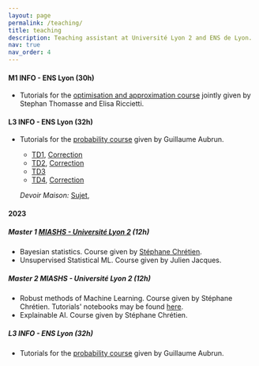 ```yaml
---
layout: page
permalink: /teaching/
title: teaching
description: Teaching assistant at Université Lyon 2 and ENS de Lyon.
nav: true
nav_order: 4
---
```




#### M1 INFO - ENS Lyon (30h)

- Tutorials for the [optimisation and approximation course](https://www.ens-lyon.fr/formation/catalogue-de-cours/info4105/2024) jointly given by Stephan Thomasse and Elisa Riccietti.


#### L3 INFO - ENS Lyon (32h)

- Tutorials for the [probability course](http://math.univ-lyon1.fr/~aubrun/enseignement/IFL3-probas/index.html) given by Guillaume Aubrun.
    -  [TD1]({{annegnx.github.io}}/assets/teaching/L3_2025/TD01.pdf), [Correction]({{annegnx.github.io}}/assets/teaching/L3_2025/TD01_corr.pdf)
    -  [TD2]({{annegnx.github.io}}/assets/teaching/L3_2025/TD02.pdf), [Correction]({{annegnx.github.io}}/assets/teaching/L3_2025/TD02_corr.pdf)
    -  [TD3]({{annegnx.github.io}}/assets/teaching/L3_2025/TD03.pdf)
    <!-- , [Correction]({{annegnx.github.io}}/assets/teaching/L3_2024/TD03_corr.pdf) -->
    -  [TD4]({{annegnx.github.io}}/assets/teaching/L3_2025/TD04.pdf), [Correction]({{annegnx.github.io}}/assets/teaching/L3_2025/TD04_corr.pdf)
    <!-- -  [TD5]({{annegnx.github.io}}/assets/teaching/L3_2024/TD05.pdf) -->
    <!-- , [Correction]({{annegnx.github.io}}/assets/teaching/L3_2024/TD05_corr.pdf) -->
    <!-- -  [TD6]({{annegnx.github.io}}/assets/teaching/L3_2024/TD06.pdf) -->
    <!-- , [Correction]({{annegnx.github.io}}/assets/teaching/L3_2024/TD6-corr.pdf) -->
    <!-- -  [TD7]({{annegnx.github.io}}/assets/teaching/L3_2024/TD07.pdf) -->
    <!-- , [Correction]({{annegnx.github.io}}/assets/teaching/L3_2024/TD7-corr.pdf) -->
    <!-- -  [TD8]({{annegnx.github.io}}/assets/teaching/L3_2024/TD08.pdf) -->
    <!-- , [Correction]({{annegnx.github.io}}/assets/teaching/L3_2024/TD8-corr.pdf) -->
    <!-- -  [TD9]({{annegnx.github.io}}/assets/teaching/L3_2024/TD09.pdf) -->
    <!-- , [Correction]({{annegnx.github.io}}/assets/teaching/L3_2024/TD09-corr.pdf) -->

    *Devoir Maison:*  [Sujet]({{annegnx.github.io}}/assets/teaching/L3_2025/dm.pdf),


#### 2023

##### Master 1 [MIASHS - Université Lyon 2](https://www.univ-lyon2.fr/master-1-mathematiques-et-informatique-appliquees-aux-sciences-humaines-et-sociales-miashs) (12h)

- Bayesian statistics. Course given by [Stéphane Chrétien](https://sites.google.com/site/stephanegchretien/home).
- Unsupervised Statistical ML.  Course given by Julien Jacques.

##### Master 2 MIASHS - Université Lyon 2 (12h)

- Robust methods of Machine Learning. Course given by Stéphane Chrétien. Tutorials' notebooks  may be found [here](https://github.com/annegnx/mash_m2/tree/main/adversary/session1).
- Explainable AI. Course given by Stéphane Chrétien.

#####  L3 INFO - ENS Lyon (32h)

- Tutorials for the [probability course](http://math.univ-lyon1.fr/~aubrun/enseignement/IFL3-probas/index.html) given by Guillaume Aubrun.